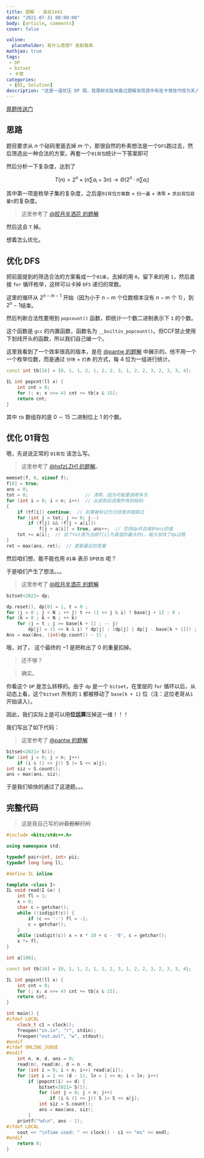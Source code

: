 ```yaml
---
title: 题解 - 洛谷1441
date: "2021-07-31 00:00:00"
body: [article, comments]
cover: false

valine:
  placeholder: 有什么感想? 发射犇犇
mathjax: true
tags:
 - DP
 - bitset
 - 卡常
categories:
 - [OI, Solution]
description: "这是一道状压 DP 题，我厚颜无耻地看过题解发现其中有些卡常技巧惊为天人，于是我把它总结、记录了一下。当然，不敢发出去审核。。。"
---
```


[原题传送门](https://www.luogu.com.cn/problem/P1441)

## 思路

题目要求从 $n$ 个砝码里面去掉 $m$ 个，那很自然的朴素想法是一个`DFS`跑过去，然后筛选出一种合法的方案，再套一个`01背包`统计一下答案即可

然后分析一下复杂度，达到了

$$T(n) = 2^n  \times (n \sum{a_i} + 3n) \rightarrow \Theta(2^n \cdot n \sum{a_i})$$

其中第一项是枚举子集的复杂度，之后是`01背包方案数` + `扫一遍` + `清零` + `求出背包容量t`的复杂度。

> 这里参考了 [@皎月半洒花 的题解](https://www.luogu.com.cn/blog/_post/75808)

然后这会 $\texttt{T}$ 掉。

想着怎么优化。

## 优化 DFS

把前面提到的筛选合法的方案看成一个`01串`，去掉的用 `0`，留下来的用 `1`，然后直接 `for` 循环枚举，这样可以卡掉 `DFS` 递归的常数。

这里的循环从 $2^{n - m - 1}$ 开始（因为小于 $n - m$ 个位数根本没有 $n - m$ 个 $1$），到$2^n - 1$结束。

然后判断合法性要用到 `popcount()` 函数，即统计一个数二进制表示下 `1` 的个数。

这个函数是 `gcc` 的内置函数，函数名为 `__builtin_popcount()`。但CCF禁止使用下划线开头的函数，所以我们自己编一个。

这里我看到了一个效率很高的版本，是在 [@pantw 的题解](https://www.luogu.com.cn/blog/_post/23529) 中展示的。他不用一个一个枚举位数，而是通过 `分块` + `打表` 的方式，每 $4$ 位为一组进行统计。

```cpp
const int tb[16] = {0, 1, 1, 2, 1, 2, 2, 3, 1, 2, 2, 3, 2, 3, 3, 4};

IL int popcnt(ll x) {
	int cnt = 0;
	for (; x; x >>= 4) cnt += tb[x & 15];
	return cnt;
}
```

其中 `tb` 数组存的是 $0 \sim 15$ 二进制位上 $1$ 的个数。

## 优化 01背包

嗯，先说说正常的 `01背包` 该怎么写。

> 这里参考了 [@hsfzLZH1 的题解](https://www.luogu.com.cn/blog/_post/6819)。

```cpp
memset(f, 0, sizeof f);
f[0] = true;
ans = 0;
tot = 0;					 // 清零，因为可能要调用多次
for (int i = 0; i < n; i++)	 // 从前到后选取所有的砝码
{
	if (tf[i]) continue;  // 如果被标记为已经舍弃就跳过
	for (int j = tot; j >= 0; j--)
		if (f[j] && !f[j + a[i]])
			f[j + a[i]] = true, ans++;	// 否则dp并且维护ans的值
	tot += a[i];  // 这个tot意为当前f[i]为真值的最大的i，极大加快了dp过程
}
ret = max(ans, ret);  // 更新最后的答案
```

然后咱们想，能不能也用 `01串` 表示 `DP状态` 呢？

于是咱们产生了想法。。。

> 这里参考了 [@皎月半洒花 的题解](https://www.luogu.com.cn/blog/_post/75808)

```cpp
bitset<2021> dp;

dp.reset(), dp[0] = 1, t = 0 ; 
for (j = 0 ; j < N ; ++ j) t += (1 << j & i) ? base[j + 1] : 0 ;
for (k = 0 ; k < N ; ++ k) 
    for (j = t ; j >= base[k + 1] ; -- j)
        dp[j] = (1 << k & i) ? dp[j] : (dp[j] | dp[j - base[k + 1]]) ; 
Ans = max(Ans, (int)dp.count() - 1) ;
```

哦，对了， 这个最终的 $-1$ 是把称出了 $0$ 的重量扣掉。

> 还不够？

> 确实。

你看这个 `DP` 是怎么转移的。由于 `dp` 是一个 `bitset`，在里层的 `for` 循环以后，从动态上看，这个`bitset` 所有的 `1` 都被移动了 `base[k + 1]` 位（注：这位老哥从`1`开始读入）。

因此，我们实际上是可以用**位运算**压掉这一维！！！

我们写出了如下代码：

> 这里参考了 [@pantw 的题解](https://www.luogu.com.cn/blog/_post/23529)

```cpp
bitset<2021> S(1);
for (int j = 0; j < n; j++)
    if (i & (1 << j)) S |= S << a[j];
int siz = S.count();
ans = max(ans, siz);
```

于是我们愉快的通过了这道题。。。

## 完整代码

> 这是我自己写的~~对着题解打的~~

```cpp
#include <bits/stdc++.h>

using namespace std;

typedef pair<int, int> pii;
typedef long long ll;

#define IL inline

template <class I>
IL void read(I &x) {
	int fl = 1;
	x = 0;
	char c = getchar();
	while (!isdigit(c)) {
		if (c == '-') fl = -1;
		c = getchar();
	}
	while (isdigit(c)) x = x * 10 + c - '0', c = getchar();
	x *= fl;
}

int a[100];

const int tb[16] = {0, 1, 1, 2, 1, 2, 2, 3, 1, 2, 2, 3, 2, 3, 3, 4};

IL int popcnt(ll x) {
	int cnt = 0;
	for (; x; x >>= 4) cnt += tb[x & 15];
	return cnt;
}

int main() {
#ifdef LOCAL
	clock_t c1 = clock();
	freopen("in.in", "r", stdin);
	freopen("out.out", "w", stdout);
#endif
#ifdef ONLINE_JUDGE
#endif
	int n, m, d, ans = 0;
	read(n), read(m), d = n - m;
	for (int i = 0; i < n; i++) read(a[i]);
	for (int i = 1 << (d - 1), ln = 1 << n; i < ln; i++)
		if (popcnt(i) == d) {
			bitset<2021> S(1);
			for (int j = 0; j < n; j++)
				if (i & (1 << j)) S |= S << a[j];
			int siz = S.count();
			ans = max(ans, siz);
		}
	printf("%d\n", ans - 1);
#ifdef LOCAL
	cout << "\nTime used: " << clock() - c1 << "ms" << endl;
#endif
	return 0;
}
```